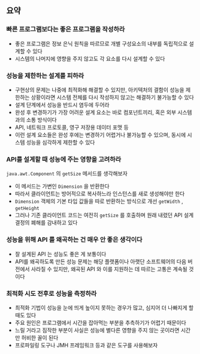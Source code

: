 ## 요약

### 빠른 프로그램보다는 좋은 프로그램을 작성하라
- 좋은 프로그램은 정보 은닉 원칙을 따르므로 개별 구성요소의 내부를 독립적으로 설계할 수 있다
- 시스템의 나머지에 영향을 주지 않고도 각 요소를 다시 설계할 수 있다

### 성능을 제한하는 설계를 피하라
- 구현상의 문제는 나중에 최적화해 해결할 수 있지만, 아키텍처의 결함이 성능을 제한하는 상황이라면 시스템 전체를 다시 
작성하지 않고는 해결하기 불가능할 수 있다
- 설계 단계에서 성능을 반드시 염두에 두어라
- 완성 후 변경하기가 가장 어려운 설계 요소는 바로 컴포넌트끼리, 혹은 외부 시스템과의 소통 방식이다
- API, 네트워크 프로토콜, 영구 저장용 데이터 포맷 등
- 이런 설계 요소들은 완성 후에는 변경하기 어렵거나 불가능할 수 있으며, 동시에 시스템 성능을 심각하게 제한할 수 있다

### API를 설계할 때 성능에 주는 영향을 고려하라 
`java.awt.Component` 의 `getSize` 메서드를 생각해보자

- 이 메서드는 가변인 `Dimension` 을 반환한다 
- 따라서 클라이언트는 방어적으로 복사하느라 인스턴스를 새로 생성해야만 한다
- `Dimension` 객체의 기본 타입 값들을 따로 반환하는 방식으로 개선 `getWidth` , `getHeight` 
- 그러나 기존 클라이언트 코드는 여전히 `getSize` 를 호출하며 원래 내렸던 API 설계 결정의 폐해를 감내하고 있다 


### 성능을 위해 API 를 왜곡하는 건 매우 안 좋은 생각이다
- 잘 설계된 API 는 성능도 좋은 게 보통이다
- API를 왜곡하도록 만든 성능 문제는 해당 플랫폼이나 아랫단 소프트웨어의 다음 버전에서 사라질 수 있지만, 왜곡된 API 와
이를 지원하는 데 따르는 고통은 계속될 것이다 

### 최적화 시도 전후로 성능을 측정하라
- 최적화 기법이 성능을 눈에 띄게 높이지 못하는 경우가 많고, 심지어 더 나빠지게 할 때도 있다
- 주요 원인은 프로그램에서 시간을 잡아먹는 부분을 추측하기가 어렵기 때문이다
- 느릴 거라고 짐작한 부분이 사실은 성능에 별다른 영향을 주지 않는 곳이라면 시간만 허비한 꼴이 된다
- 프로파일링 도구나 JMH 프레임워크 등과 같은 도구를 사용해보자